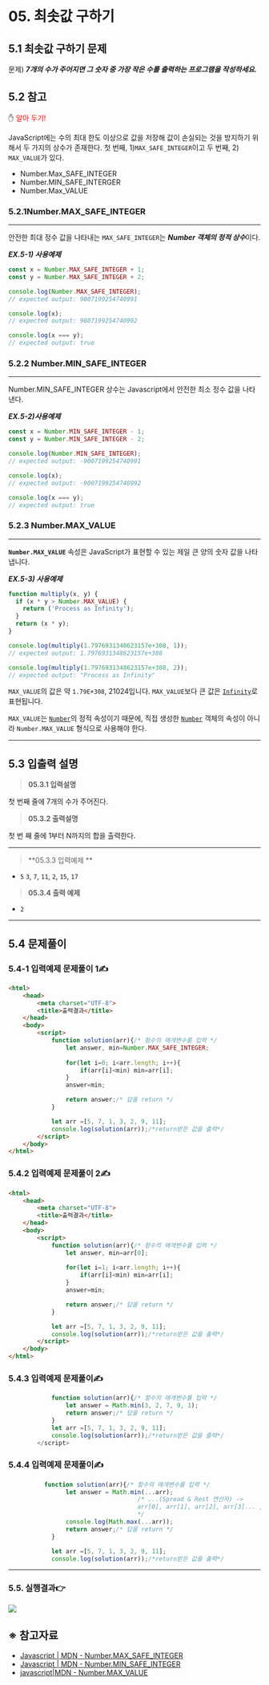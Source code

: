 # 05. 최솟값 구하기



## 5.1 최솟값 구하기 문제

문제)  ***7개의 수가 주어지면 그 숫자 중 가장 작은 수를 출력하는 프로그램을 작성하세요.***



## 5.2 참고

✋ <span style="color:red;">알아 두기! </span>

JavaScript에는 수의 최대 한도 이상으로 값을 저장해 값이 손실되는 것을 방지하기 위해서 두 가지의 상수가 존재한다. 첫 번째, 1)`MAX_SAFE_INTEGER`이고 두 번째, 2) `MAX_VALUE`가 있다.



- Number.Max_SAFE_INTEGER
- Number.MIN_SAFE_INTERGER
- Number.Max_VALUE



### 5.2.1Number.MAX_SAFE_INTEGER

-----

안전한 최대 정수 값을 나타내는 `MAX_SAFE_INTEGER`는 ***Number 객체의 정적 상수***이다. 

***EX.5-1) 사용예제***

```javascript
const x = Number.MAX_SAFE_INTEGER + 1;
const y = Number.MAX_SAFE_INTEGER + 2;

console.log(Number.MAX_SAFE_INTEGER);
// expected output: 9007199254740991

console.log(x);
// expected output: 9007199254740992

console.log(x === y);
// expected output: true
```



### 5.2.2 Number.MIN_SAFE_INTEGER

---

Number.MIN_SAFE_INTEGER 상수는 Javascript에서 안전한 최소 정수 값을 나타낸다.

***EX.5-2)사용예제***

```javascript
const x = Number.MIN_SAFE_INTEGER - 1;
const y = Number.MIN_SAFE_INTEGER - 2;

console.log(Number.MIN_SAFE_INTEGER);
// expected output: -9007199254740991

console.log(x);
// expected output: -9007199254740992

console.log(x === y);
// expected output: true

```



### 5.2.3 Number.MAX_VALUE

---

**`Number.MAX_VALUE`** 속성은 JavaScript가 표현할 수 있는 제일 큰 양의 숫자 값을 나타냅니다.

***EX.5-3) 사용예제***

```javascript
function multiply(x, y) {
  if (x * y > Number.MAX_VALUE) {
    return ('Process as Infinity');
  }
  return (x * y);
}

console.log(multiply(1.7976931348623157e+308, 1));
// expected output: 1.7976931348623157e+308

console.log(multiply(1.7976931348623157e+308, 2));
// expected output: "Process as Infinity"
```

`MAX_VALUE`의 값은 약 `1.79E+308`, 21024입니다. `MAX_VALUE`보다 큰 값은 [`Infinity`](https://developer.mozilla.org/ko/docs/Web/JavaScript/Reference/Global_Objects/Infinity)로 표현됩니다.

`MAX_VALUE`는 [`Number`](https://developer.mozilla.org/ko/docs/Web/JavaScript/Reference/Global_Objects/Number)의 정적 속성이기 때문에, 직접 생성한 [`Number`](https://developer.mozilla.org/ko/docs/Web/JavaScript/Reference/Global_Objects/Number) 객체의 속성이 아니라 `Number.MAX_VALUE` 형식으로 사용해야 한다.



---



## 5.3 입출력 설명

> **05.3.1 입력설명**

첫 번째 줄에 7개의 수가 주어진다. 



> **05.3.2 출력설명**

첫 번 째 줄에  1부터 N까지의 합을 출력한다.

---



> **05.3.3 입력예제 **

- `5` `3`, `7`, `11`, `2`, `15`, `17`



> **05.3.4 출력 예제**

- `2` 



---



## 5.4 문제풀이



### 5.4-1 입력예제 문제풀이 1✍

```html
<html>
    <head>
        <meta charset="UTF-8">
        <title>출력결과</title>
    </head>
    <body>
        <script>
            function solution(arr){/* 함수의 매개변수를 입력 */
                let answer, min=Number.MAX_SAFE_INTEGER;
                
                for(let i=0; i<arr.length; i++){
                    if(arr[i]<min) min=arr[i];
                }
                answer=min;

                return answer;/* 답을 return */
            }

            let arr =[5, 7, 1, 3, 2, 9, 11];
            console.log(solution(arr));/*return받은 값을 출력*/      
        </script>
    </body>
</html>
```

### 5.4.2 입력예제 문제풀이 2✍

```html
<html>
    <head>
        <meta charset="UTF-8">
        <title>출력결과</title>
    </head>
    <body>
        <script>
            function solution(arr){/* 함수의 매개변수를 입력 */
                let answer, min=arr[0];
                
                for(let i=1; i<arr.length; i++){
                    if(arr[i]<min) min=arr[i];
                }
                answer=min;

                return answer;/* 답을 return */
            }

            let arr =[5, 7, 1, 3, 2, 9, 11];
            console.log(solution(arr));/*return받은 값을 출력*/      
        </script>
    </body>
</html>
```

### 5.4.3 입력예제 문제풀이✍

```javascript
            function solution(arr){/* 함수의 매개변수를 입력 */
                let answer = Math.min(3, 2, 7, 9, 1);
                return answer;/* 답을 return */
            }
            let arr =[5, 7, 1, 3, 2, 9, 11];
            console.log(solution(arr));/*return받은 값을 출력*/      
        </script>
```

### 5.4.4 입력예제 문제풀이✍

```javascript
          function solution(arr){/* 함수의 매개변수를 입력 */                
                let answer = Math.min(...arr);
                                    /* ...(Spread & Rest 연산자) ->
                                    arr[0], arr[1], arr[2], arr[3]... , arr[6] 인자로 펼쳐준다.
                                    */
                console.log(Math.max(...arr));
                return answer;/* 답을 return */
            }

            let arr =[5, 7, 1, 3, 2, 9, 11];
            console.log(solution(arr));/*return받은 값을 출력*/      
```



----



### 5.5. 실행결과👉

![](https://user-images.githubusercontent.com/75871005/123435921-0ca32400-d609-11eb-87a7-4e51c9edd805.png)





## ※ 참고자료

- [Javascript | MDN - Number.MAX_SAFE_INTEGER](https://developer.mozilla.org/ko/docs/Web/JavaScript/Reference/Global_Objects/Number/MAX_SAFE_INTEGER)
- [Javascript | MDN - Number.MIN_SAFE_INTEGER](https://developer.mozilla.org/ko/docs/Web/JavaScript/Reference/Global_Objects/Number/MIN_SAFE_INTEGER)
- [javascript|MDN - Number.MAX_VALUE](https://developer.mozilla.org/ko/docs/Web/JavaScript/Reference/Global_Objects/Number/MAX_VALUE)